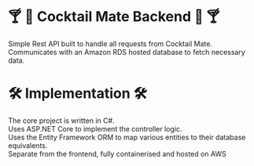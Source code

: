 # 🍸 🍾 Cocktail Mate Backend 🍾 🍸

Simple Rest API built to handle all requests from Cocktail Mate.  
Communicates with an Amazon RDS hosted database to fetch necessary data.  

# 🛠️ Implementation 🛠️

The core project is written in C#.  
Uses ASP.NET Core to implement the controller logic.  
Uses the Entity Framework ORM to map various entities to their database equivalents.  
Separate from the frontend, fully containerised and hosted on AWS  
